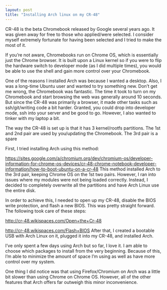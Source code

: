 ```yaml
---
layout: post
title: "Installing Arch linux on my CR-48"
---
```


CR-48 is the beta Chromebook released by Google several years ago. It was given away for free to those who applied/were selected. I consider myself extremely fortunate for having been selected and I tried to make the most of it.

If you’re not aware, Chromebooks run on Chrome OS, which is essentially just the Chrome browser. It is built upon a Linux kernel so if you were to flip the hardware switch to developer mode (as I did multiple times), you would be able to use the shell and gain more control over your Chromebook.

One of the reasons I installed Arch was because I wanted a desktop. Also, I was a long-time Ubuntu user and wanted to try something new. Don’t get me wrong, the Chromebook was fantastic. The time it took to turn on my Chromebook and start browsing the web was generally around 10 seconds. But since the CR-48 was primarily a browser, it made other tasks such as ssh/git/writing code a bit harder. Granted, you could drop into developer mode, ssh into your server and be good to go. However, I also wanted to tinker with my laptop a bit.

The way the CR-48 is set up is that it has 3 kernel/rootfs partitions. The 1st and 2nd pair are used by you/updating the Chromebook. The 3rd pair is a spare

First, I tried installing Arch using this method:

https://sites.google.com/a/chromium.org/dev/chromium-os/developer-information-for-chrome-os-devices/cr-48-chrome-notebook-developer-information/how-to-boot-ubuntu-on-a-cr-48
This method installed Arch to the 3rd pair, keeping Chrome OS on the 1st two pairs. However, I ran into issues where my modules were not being loaded correctly. Instead, I decided to completely overwrite all the partitions and have Arch Linux use the entire disk.

In order to achieve this, I needed to open up my CR-48, disable the BIOS write protection, and flash a new BIOS. This was pretty straight forward. The following took care of these steps:

http://cr-48.wikispaces.com/Open+the+Cr-48

http://cr-48.wikispaces.com/Flash+BIOS
After that, I created a bootable USB with Arch Linux on it, plugged it into my CR-48, and installed Arch.

I’ve only spent a few days using Arch but so far, I love it. I am able to choose which packages to install from the very beginning. Because of this, I’m able to minimize the amount of space I’m using as well as have more control over my system.

One thing I did notice was that using Firefox/Chromium on Arch was a little bit slower than using Chrome on Chrome OS. However, all of the other features that Arch offers far outweigh this minor inconvenience.
